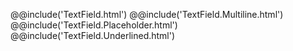 @@include('TextField.html')
@@include('TextField.Multiline.html')
@@include('TextField.Placeholder.html')
@@include('TextField.Underlined.html')